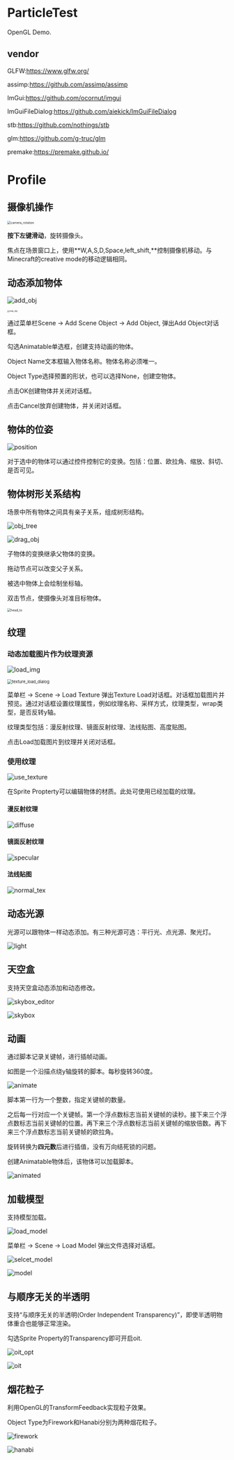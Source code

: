 # ParticleTest

OpenGL Demo.

## vendor

GLFW:https://www.glfw.org/

assimp:https://github.com/assimp/assimp

ImGui:https://github.com/ocornut/imgui

ImGuiFileDialog:https://github.com/aiekick/ImGuiFileDialog

stb:https://github.com/nothings/stb

glm:https://github.com/g-truc/glm

premake:https://premake.github.io/

# Profile

## 摄像机操作

<img src="img/camera_rotation.png" alt="camera_rotation" style="zoom:50%;" />

**按下左键滑动**，旋转摄像头。

焦点在场景窗口上，使用**W,A,S,D,Space,left_shift,**控制摄像机移动。与Minecraft的creative mode的移动逻辑相同。

## 动态添加物体

![add_obj](./img/add_obj.png)

<img src="./img/new_obj.png" alt="new_obj" style="zoom:33%;" />

通过菜单栏Scene -> Add Scene Object -> Add Object, 弹出Add Object对话框。

勾选Animatable单选框，创建支持动画的物体。

Object Name文本框输入物体名称。物体名称必须唯一。

Object Type选择预置的形状，也可以选择None，创建空物体。

点击OK创建物体并关闭对话框。

点击Cancel放弃创建物体，并关闭对话框。

## 物体的位姿

![position](./img/position.png)

对于选中的物体可以通过控件控制它的变换。包括：位置、欧拉角、缩放、斜切、是否可见。

## 物体树形关系结构

场景中所有物体之间具有亲子关系，组成树形结构。



![obj_tree](./img/obj_tree.png)

![drag_obj](./img/drag_obj.png)

子物体的变换继承父物体的变换。

拖动节点可以改变父子关系。

被选中物体上会绘制坐标轴。

双击节点，使摄像头对准目标物体。

<img src="./img/head_to.png" alt="head_to" style="zoom:50%;" />



## 纹理

### 动态加载图片作为纹理资源

![load_img](./img/load_img.png)

<img src="./img/texture_load_dialog.png" alt="texture_load_dialog" style="zoom: 67%;" />

菜单栏 -> Scene -> Load Texture 弹出Texture Load对话框。对话框加载图片并预览。通过对话框设置纹理属性，例如纹理名称、采样方式，纹理类型，wrap类型，是否反转y轴。

纹理类型包括：漫反射纹理、镜面反射纹理、法线贴图、高度贴图。

点击Load加载图片到纹理并关闭对话框。

### 使用纹理



![use_texture](./img/use_texture.png)

在Sprite Propterty可以编辑物体的材质。此处可使用已经加载的纹理。

#### 漫反射纹理

![diffuse](./img/diffuse_tex.png)

#### 镜面反射纹理

![specular](./img/specular_tex.png)

#### 法线贴图

![normal_tex](./img/normal_tex.png)

## 动态光源

光源可以跟物体一样动态添加。有三种光源可选：平行光、点光源、聚光灯。

![light](./img/light.png)

## 天空盒

支持天空盒动态添加和动态修改。

![skybox_editor](./img/skybox_editor.png)

![skybox](./img/skybox.png)

## 动画

通过脚本记录关键帧，进行插帧动画。

如图是一个沿描点绕y轴旋转的脚本。每秒旋转360度。

![animate](./img/animate.png)

脚本第一行为一个整数，指定关键帧的数量。

之后每一行对应一个关键帧。第一个浮点数标志当前关键帧的读秒。接下来三个浮点数标志当前关键帧的位置。再下来三个浮点数标志当前关键帧的缩放倍数。再下来三个浮点数标志当前关键帧的欧拉角。

旋转转换为**四元数**后进行插值，没有万向结死锁的问题。

创建Animatable物体后，该物体可以加载脚本。

![animated](./img/animated.png)

## 加载模型

支持模型加载。

![load_model](./img/load_model.png)

菜单栏 -> Scene -> Load Model 弹出文件选择对话框。

![selcet_model](./img/select_model.png)

![model](./img/model.png)

## 与顺序无关的半透明

支持“与顺序无关的半透明(Order Independent Transparency)”，即使半透明物体重合也能够正常渲染。

勾选Sprite Property的Transparency即可开启oit.

![oit_opt](./img/oit_opt.png)

![oit](./img/oit.png)

## 烟花粒子

利用OpenGL的TransformFeedback实现粒子效果。

Object Type为Firework和Hanabi分别为两种烟花粒子。

![firework](./img/firework.png)

![hanabi](./img/hanabi.png)
